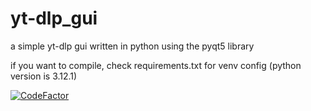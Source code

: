 # yt-dlp_gui
a simple yt-dlp gui written in python using the pyqt5 library

if you want to compile, check requirements.txt for venv config (python version is 3.12.1)

[![CodeFactor](https://www.codefactor.io/repository/github/ryanding1/yt-dlp_gui/badge/main)](https://www.codefactor.io/repository/github/ryanding1/yt-dlp_gui/overview/main)
